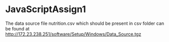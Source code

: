 # JavaScriptAssign1
The data source file nutrition.csv which should be present in csv folder can be found at http://172.23.238.251/software/Setup/Windows/Data_Source.tgz

